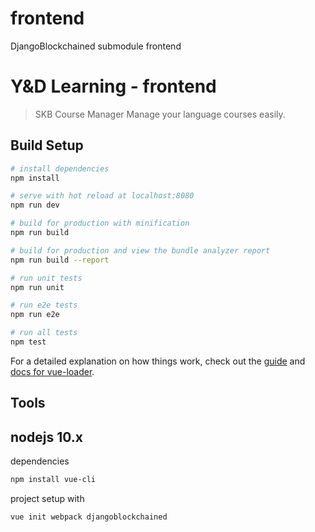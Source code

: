 # frontend
DjangoBlockchained submodule frontend

# Y&D Learning - frontend

> SKB Course Manager
Manage your language courses easily.

## Build Setup

``` bash
# install dependencies
npm install

# serve with hot reload at localhost:8080
npm run dev

# build for production with minification
npm run build

# build for production and view the bundle analyzer report
npm run build --report

# run unit tests
npm run unit

# run e2e tests
npm run e2e

# run all tests
npm test
```

For a detailed explanation on how things work, check out the [guide](http://vuejs-templates.github.io/webpack/) and [docs for vue-loader](http://vuejs.github.io/vue-loader).

## Tools
nodejs 10.x
-
dependencies
``` bash
npm install vue-cli
```

project setup with
``` bash
vue init webpack djangoblockchained
```
